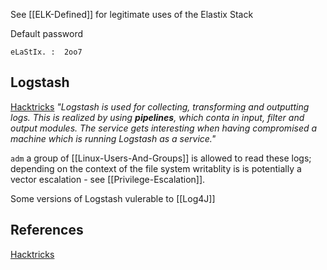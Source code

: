 
See [[ELK-Defined]] for legitimate uses of the Elastix Stack

Default password
```
eLaStIx. :  2oo7
```

## Logstash

[Hacktricks](https://book.hacktricks.xyz/linux-hardening/privilege-escalation/logstash) *"Logstash is used for collecting, transforming and outputting logs. This is realized by using **pipelines**, which conta
in input, filter and output modules. The service gets interesting when having compromised a machine which is running Logstash as a service."*

`adm` a group of [[Linux-Users-And-Groups]] is allowed to read these logs; depending on the context of the file system writablity is is potentially a vector escalation - see [[Privilege-Escalation]]. 

Some versions of Logstash vulerable to [[Log4J]]

## References

[Hacktricks](https://book.hacktricks.xyz/linux-hardening/privilege-escalation/logstash)